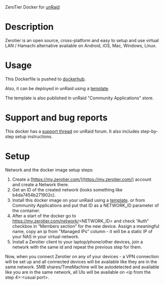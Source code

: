 ZeroTier Docker for [unRaid](https://lime-technology.com/)

# Description

Zerotier is an open source, cross-platform and easy to setup and use virtual LAN / Hamachi alternative available on Android, iOS, Mac, Windows, Linux.

# Usage

This Dockerfile is pushed to [dockerhub](https://hub.docker.com/r/spikhalskiy/zerotier/).

Also, it can be deployed in unRaid using a [template](https://github.com/Spikhalskiy/docker-templates/blob/master/zerotier.xml).

The template is also published in unRaid "Community Applications" store.

# Support and bug reports

This docker has a [support thread](https://lime-technology.com/forums/topic/72030-support-spikhalskiy-zerotier/) on unRaid forum. It also includes step-by-step setup instructions.

# Setup

Network and the docker image setup steps:
1. Create a [https://my.zerotier.com/](https://my.zerotier.com/) account and create a Network there.
2. Get an ID of the created network (looks something like b4da7454b271902c).
3. Install this docker image on your unRaid using a [template](https://github.com/Spikhalskiy/docker-templates/blob/master/zerotier.xml). or from Community Applications and put that ID as a NETWORK_ID parameter of the container.
4. After a start of the docker go to https://my.zerotier.com/network/<NETWORK_ID> and check “Auth” checkbox in “Members section” for the new device. Assign a meaningful name, copy an ip from "Managed IPs" column - it will be a static IP of your NAS in your virtual network.
5. Install a Zerotier client to your laptop/phone/other devices, join a network with the same id and repeat the previous step for them.

Now, when you connect Zerotier on any of your devices - a VPN connection will be set up and all connected devices will be available like they are in the same network.
SMB shares/TimeMachine will be autodetected and available like you are in the same network, all UIs will be available on \<ip from the step 4\>:\<usual port\>.
